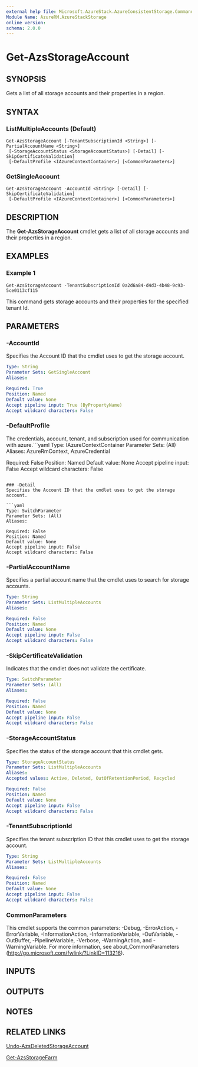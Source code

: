 ```yaml
---
external help file: Microsoft.AzureStack.AzureConsistentStorage.Commands.dll-Help.xml
Module Name: AzureRM.AzureStackStorage
online version: 
schema: 2.0.0
---
```


# Get-AzsStorageAccount

## SYNOPSIS
Gets a list of all storage accounts and their properties in a region.

## SYNTAX

### ListMultipleAccounts (Default)
```
Get-AzsStorageAccount [-TenantSubscriptionId <String>] [-PartialAccountName <String>]
 [-StorageAccountStatus <StorageAccountStatus>] [-Detail] [-SkipCertificateValidation]
 [-DefaultProfile <IAzureContextContainer>] [<CommonParameters>]
```

### GetSingleAccount
```
Get-AzsStorageAccount -AccountId <String> [-Detail] [-SkipCertificateValidation]
 [-DefaultProfile <IAzureContextContainer>] [<CommonParameters>]
```

## DESCRIPTION
The **Get-AzsStorageAccount** cmdlet gets a list of all storage accounts and their properties in a region.

## EXAMPLES

### Example 1
```
Get-AzsStorageAccount -TenantSubscriptionId 0a2d6a84-d4d3-4b48-9c93-5ce0113cf115
```

This command gets storage accounts and their properties for the specified tenant Id.

## PARAMETERS

### -AccountId
Specifies the Account ID that the cmdlet uses to get the storage account.

```yaml
Type: String
Parameter Sets: GetSingleAccount
Aliases: 

Required: True
Position: Named
Default value: None
Accept pipeline input: True (ByPropertyName)
Accept wildcard characters: False
```

### -DefaultProfile
The credentials, account, tenant, and subscription used for communication with azure.```yaml
Type: IAzureContextContainer
Parameter Sets: (All)
Aliases: AzureRmContext, AzureCredential

Required: False
Position: Named
Default value: None
Accept pipeline input: False
Accept wildcard characters: False
```

### -Detail
Specifies the Account ID that the cmdlet uses to get the storage account.

```yaml
Type: SwitchParameter
Parameter Sets: (All)
Aliases: 

Required: False
Position: Named
Default value: None
Accept pipeline input: False
Accept wildcard characters: False
```

### -PartialAccountName
Specifies a partial account name that the cmdlet uses to search for storage accounts.

```yaml
Type: String
Parameter Sets: ListMultipleAccounts
Aliases: 

Required: False
Position: Named
Default value: None
Accept pipeline input: False
Accept wildcard characters: False
```

### -SkipCertificateValidation
Indicates that the cmdlet does not validate the certificate.

```yaml
Type: SwitchParameter
Parameter Sets: (All)
Aliases: 

Required: False
Position: Named
Default value: None
Accept pipeline input: False
Accept wildcard characters: False
```

### -StorageAccountStatus
Specifies the status of the storage account that this cmdlet gets.

```yaml
Type: StorageAccountStatus
Parameter Sets: ListMultipleAccounts
Aliases: 
Accepted values: Active, Deleted, OutOfRetentionPeriod, Recycled

Required: False
Position: Named
Default value: None
Accept pipeline input: False
Accept wildcard characters: False
```

### -TenantSubscriptionId
Specifies the tenant subscription ID that this cmdlet uses to get the storage account.

```yaml
Type: String
Parameter Sets: ListMultipleAccounts
Aliases: 

Required: False
Position: Named
Default value: None
Accept pipeline input: False
Accept wildcard characters: False
```

### CommonParameters
This cmdlet supports the common parameters: -Debug, -ErrorAction, -ErrorVariable, -InformationAction, -InformationVariable, -OutVariable, -OutBuffer, -PipelineVariable, -Verbose, -WarningAction, and -WarningVariable. For more information, see about_CommonParameters (http://go.microsoft.com/fwlink/?LinkID=113216).

## INPUTS

## OUTPUTS

## NOTES

## RELATED LINKS

[Undo-AzsDeletedStorageAccount](./Undo-AzsDeletedStorageAccount.md)

[Get-AzsStorageFarm](./Get-AzsStorageFarm.md)

